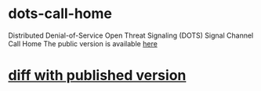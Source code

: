 # dots-call-home
Distributed Denial-of-Service Open Threat Signaling (DOTS) Signal Channel Call Home
The public version is available [here](https://datatracker.ietf.org/doc/draft-ietf-dots-signal-call-home/)

# [diff with published version](https://www.ietf.org/rfcdiff?url1=draft-ietf-dots-signal-call-home&url2=https://raw.githubusercontent.com/boucadair/dots-call-home/master/draft-ietf-dots-signal-call-home-09.txt)
